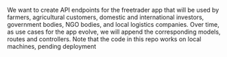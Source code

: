 We want to create API endpoints for the freetrader app that will be used by farmers, agricultural customers, domestic and international investors, government bodies, NGO bodies, and local logistics companies. Over time, as use cases for the app evolve, we will append the corresponding models, routes and controllers. Note that the code in this repo works on local machines, pending deployment
